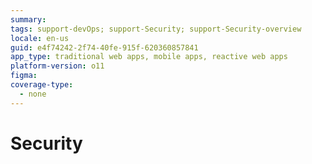 ```yaml
---
summary:
tags: support-devOps; support-Security; support-Security-overview
locale: en-us
guid: e4f74242-2f74-40fe-915f-620360857841
app_type: traditional web apps, mobile apps, reactive web apps
platform-version: o11
figma:
coverage-type:
  - none
---
```


# Security

